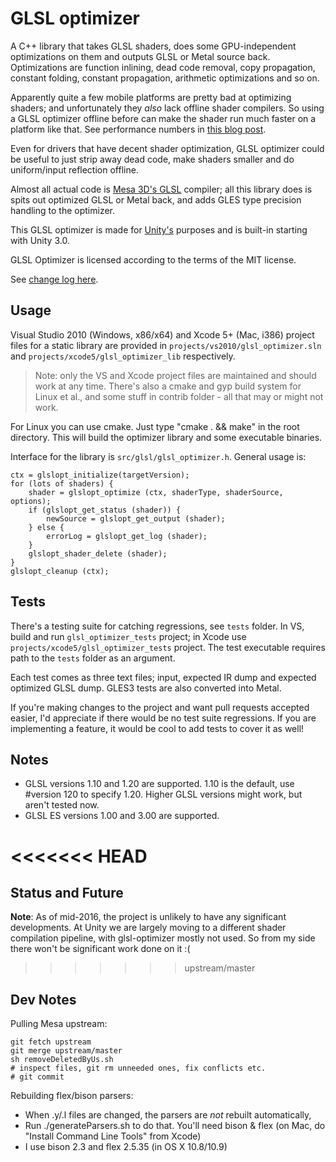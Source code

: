 GLSL optimizer
==============

A C++ library that takes GLSL shaders, does some GPU-independent optimizations on them
and outputs GLSL or Metal source back. Optimizations are function inlining, dead code removal, copy propagation,
constant folding, constant propagation, arithmetic optimizations and so on.

Apparently quite a few mobile platforms are pretty bad at optimizing shaders; and
unfortunately they *also* lack offline shader compilers. So using a GLSL optimizer offline
before can make the shader run much faster on a platform like that. See performance numbers
in [this blog post](http://aras-p.info/blog/2010/09/29/glsl-optimizer/).

Even for drivers that have decent shader optimization, GLSL optimizer could be useful to just strip away
dead code, make shaders smaller and do uniform/input reflection offline.

Almost all actual code is [Mesa 3D's GLSL](http://cgit.freedesktop.org/mesa/mesa/log/)
compiler; all this library does is spits out optimized GLSL or Metal back, and adds GLES type precision
handling to the optimizer.

This GLSL optimizer is made for [Unity's](http://unity3d.com/) purposes and is built-in
starting with Unity 3.0.

GLSL Optimizer is licensed according to the terms of the MIT license.

See [change log here](Changelog.md).


Usage
-----

Visual Studio 2010 (Windows, x86/x64) and Xcode 5+ (Mac, i386) project files for a static
library are provided in `projects/vs2010/glsl_optimizer.sln` and `projects/xcode5/glsl_optimizer_lib`
respectively.

> Note: only the VS and Xcode project files are maintained and should work at any time.
> There's also a cmake and gyp build system for Linux et al., and some stuff in contrib folder -
> all that may or might not work.

For Linux you can use cmake. Just type "cmake . && make" in the root directory.
This will build the optimizer library and some executable binaries.

Interface for the library is `src/glsl/glsl_optimizer.h`. General usage is:
 
	ctx = glslopt_initialize(targetVersion);
	for (lots of shaders) {
		shader = glslopt_optimize (ctx, shaderType, shaderSource, options);
		if (glslopt_get_status (shader)) {
			newSource = glslopt_get_output (shader);
		} else {
			errorLog = glslopt_get_log (shader);
		}
		glslopt_shader_delete (shader);
	}
	glslopt_cleanup (ctx);


Tests
-----

There's a testing suite for catching regressions, see `tests` folder. In VS, build
and run `glsl_optimizer_tests` project; in Xcode use `projects/xcode5/glsl_optimizer_tests`
project. The test executable requires path to the `tests` folder as an argument.

Each test comes as three text files; input, expected IR dump and expected optimized
GLSL dump. GLES3 tests are also converted into Metal.

If you're making changes to the project and want pull requests accepted easier, I'd
appreciate if there would be no test suite regressions. If you are implementing a
feature, it would be cool to add tests to cover it as well!


Notes
-----

* GLSL versions 1.10 and 1.20 are supported. 1.10 is the default, use #version 120 to specify 
1.20. Higher GLSL versions might work, but aren't tested now.
* GLSL ES versions 1.00 and 3.00 are supported.

<<<<<<< HEAD
=======
Status and Future
-----------------

**Note**: As of mid-2016, the project is unlikely to have any significant developments. At Unity we are largely moving to a different
shader compilation pipeline, with glsl-optimizer mostly not used. So from my side there won't be significant work done on it :(

>>>>>>> upstream/master

Dev Notes
---------

Pulling Mesa upstream:

    git fetch upstream
    git merge upstream/master
    sh removeDeletedByUs.sh
    # inspect files, git rm unneeded ones, fix conflicts etc.
    # git commit
    
Rebuilding flex/bison parsers:

* When .y/.l files are changed, the parsers are *not* rebuilt automatically,
* Run ./generateParsers.sh to do that. You'll need bison & flex (on Mac, do "Install Command Line Tools" from Xcode)
* I use bison 2.3 and flex 2.5.35 (in OS X 10.8/10.9)

